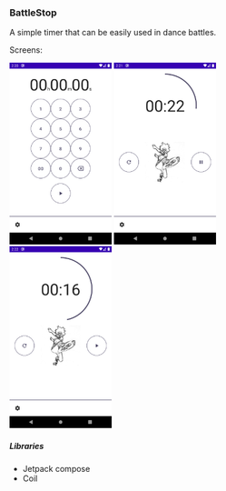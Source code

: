 ### BattleStop

A simple timer that can be easily used in dance battles.

Screens:

<img src="screenshots/settings.png" alt="Settings" width="180" height="320">
<img src="screenshots/running.png" alt="Settings" width="180" height="320">
<img src="screenshots/paused.png" alt="Settings" width="180" height="320">


##### Libraries
- Jetpack compose
- Coil